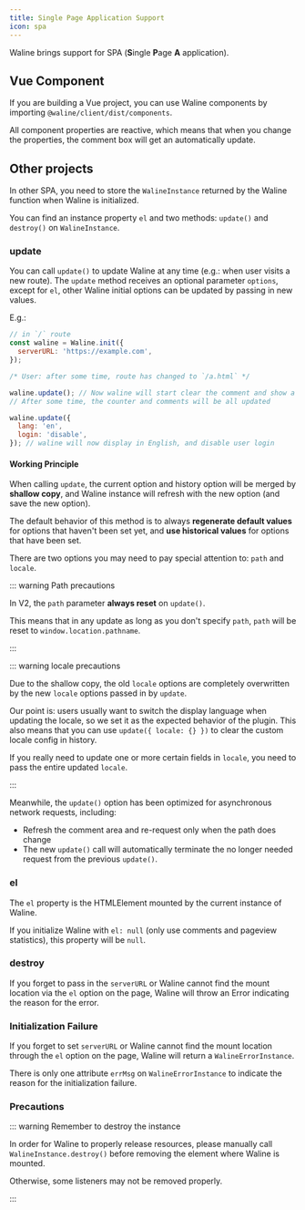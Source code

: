 ```yaml
---
title: Single Page Application Support
icon: spa
---
```


Waline brings support for SPA (**S**ingle **P**age **A** application).

## Vue Component

If you are building a Vue project, you can use Waline components by importing `@waline/client/dist/components`.

All component properties are reactive, which means that when you change the properties, the comment box will get an automatically update.

## Other projects

In other SPA, you need to store the `WalineInstance` returned by the Waline function when Waline is initialized.

You can find an instance property `el` and two methods: `update()` and `destroy()` on `WalineInstance`.

### update

You can call `update()` to update Waline at any time (e.g.: when user visits a new route). The `update` method receives an optional parameter `options`, except for `el`, other Waline initial options can be updated by passing in new values.

E.g.:

```js
// in `/` route
const waline = Waline.init({
  serverURL: 'https://example.com',
});

/* User: after some time, route has changed to `/a.html` */

waline.update(); // Now waline will start clear the comment and show a loading state.
// After some time, the counter and comments will be all updated

waline.update({
  lang: 'en',
  login: 'disable',
}); // waline will now display in English, and disable user login
```

#### Working Principle

When calling `update`, the current option and history option will be merged by **shallow copy**, and Waline instance will refresh with the new option (and save the new option).

The default behavior of this method is to always **regenerate default values** for options that haven't been set yet, and **use historical values** for options that have been set.

There are two options you may need to pay special attention to: `path` and `locale`.

::: warning Path precautions

In V2, the `path` parameter **always reset** on `update()`.

This means that in any update as long as you don't specify `path`, `path` will be reset to `window.location.pathname`.

:::

::: warning locale precautions

Due to the shallow copy, the old `locale` options are completely overwritten by the new `locale` options passed in by `update`.

Our point is: users usually want to switch the display language when updating the locale, so we set it as the expected behavior of the plugin. This also means that you can use `update({ locale: {} })` to clear the custom locale config in history.

If you really need to update one or more certain fields in `locale`, you need to pass the entire updated `locale`.

:::

Meanwhile, the `update()` option has been optimized for asynchronous network requests, including:

- Refresh the comment area and re-request only when the path does change
- The new `update()` call will automatically terminate the no longer needed request from the previous `update()`.

### el

The `el` property is the HTMLElement mounted by the current instance of Waline.

If you initialize Waline with `el: null` (only use comments and pageview statistics), this property will be `null`.

### destroy

If you forget to pass in the `serverURL` or Waline cannot find the mount location via the `el` option on the page, Waline will throw an Error indicating the reason for the error.

### Initialization Failure

If you forget to set `serverURL` or Waline cannot find the mount location through the `el` option on the page, Waline will return a `WalineErrorInstance`.

There is only one attribute `errMsg` on `WalineErrorInstance` to indicate the reason for the initialization failure.

### Precautions

::: warning Remember to destroy the instance

In order for Waline to properly release resources, please manually call `WalineInstance.destroy()` before removing the element where Waline is mounted.

Otherwise, some listeners may not be removed properly.

:::
